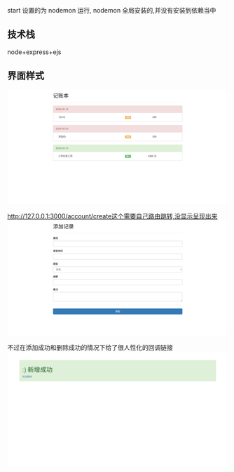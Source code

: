 start 设置的为 nodemon 运行, nodemon 全局安装的,并没有安装到依赖当中

## 技术栈

node+express+ejs

## 界面样式

![alt text](image.png)

http://127.0.0.1:3000/account/create这个需要自己路由跳转,没显示呈现出来
![alt text](image-1.png)

不过在添加成功和删除成功的情况下给了很人性化的回调链接 ![alt text](image-2.png)
